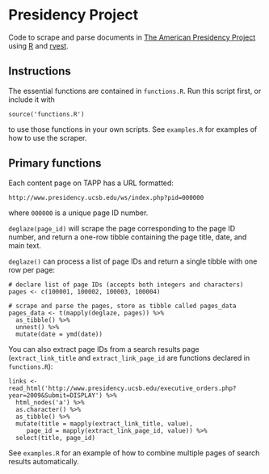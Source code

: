 # Presidency Project
Code to scrape and parse documents in [The American Presidency Project](http://www.presidency.ucsb.edu/) using [R](https://www.r-project.org/) and [rvest](https://cran.r-project.org/web/packages/rvest/index.html).

## Instructions

The essential functions are contained in ```functions.R```. Run this script first, or include it with

```source('functions.R')```

to use those functions in your own scripts. See ```examples.R``` for examples of how to use the scraper.

## Primary functions

Each content page on TAPP has a URL formatted:

```http://www.presidency.ucsb.edu/ws/index.php?pid=000000```

where ```000000``` is a unique page ID number.

```deglaze(page_id)``` will scrape the page corresponding to the page ID number, and return a one-row tibble containing the page title, date, and main text.

```deglaze()``` can process a list of page IDs and return a single tibble with one row per page:

    # declare list of page IDs (accepts both integers and characters)
    pages <- c(100001, 100002, 100003, 100004)
    
    # scrape and parse the pages, store as tibble called pages_data
    pages_data <- t(mapply(deglaze, pages)) %>%
      as_tibble() %>%
      unnest() %>%
      mutate(date = ymd(date))

You can also extract page IDs from a search results page (```extract_link_title``` and ```extract_link_page_id``` are functions declared in ```functions.R```):

    links <- read_html('http://www.presidency.ucsb.edu/executive_orders.php?year=2009&Submit=DISPLAY') %>%
      html_nodes('a') %>%
      as.character() %>%
      as_tibble() %>%
      mutate(title = mapply(extract_link_title, value),
         page_id = mapply(extract_link_page_id, value)) %>%
      select(title, page_id)

See ```examples.R``` for an example of how to combine multiple pages of search results automatically.